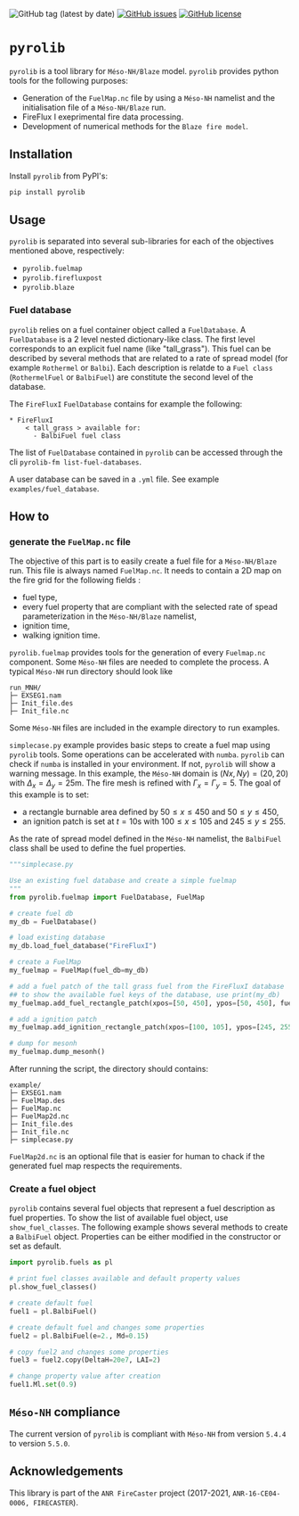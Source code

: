 ![GitHub tag (latest by date)](https://img.shields.io/github/v/tag/Aurel31/pyrolib?style=for-the-badge)
[![GitHub issues](https://img.shields.io/github/issues/Aurel31/pyrolib?style=for-the-badge)](https://github.com/Aurel31/pyrolib/issues)
[![GitHub license](https://img.shields.io/github/license/Aurel31/pyrolib?style=for-the-badge)](https://github.com/Aurel31/pyrolib/blob/main/LICENSE)

# `pyrolib`


`pyrolib` is a tool library for `Méso-NH/Blaze` model.
`pyrolib` provides python tools for the following purposes:

- Generation of the `FuelMap.nc` file by using a `Méso-NH` namelist and the initialisation file of a `Méso-NH/Blaze` run.
- FireFlux I exeprimental fire data processing.
- Development of numerical methods for the `Blaze fire model`.


## Installation

Install `pyrolib` from PyPI's:

```bash
pip install pyrolib
```

## Usage

`pyrolib` is separated into several sub-libraries for each of the objectives mentioned above, respectively:

- `pyrolib.fuelmap`
- `pyrolib.firefluxpost`
- `pyrolib.blaze`

### Fuel database

`pyrolib` relies on a fuel container object called a `FuelDatabase`.
A `FuelDatabase` is a 2 level nested dictionary-like class. The first level corresponds to an explicit fuel name (like "tall_grass"). This fuel can be described by several methods that are related to a rate of spread model (for example `Rothermel` or `Balbi`). Each description is relatde to a `Fuel class` (`RothermelFuel` or `BalbiFuel`) are constitute the second level of the database.

The
 `FireFluxI` `FuelDatabase` contains for example the following:
```
* FireFluxI
    < tall_grass > available for:
      - BalbiFuel fuel class
```

The list of `FuelDatabase` contained in `pyrolib` can be accessed through the cli `pyrolib-fm list-fuel-databases`.

A user database can be saved in a `.yml` file. See example `examples/fuel_database`.
## How to
### generate the `FuelMap.nc` file

The objective of this part is to easily create a fuel file for a `Méso-NH/Blaze` run.
This file is always named `FuelMap.nc`. It needs to contain a 2D map on the fire grid for the following fields :

- fuel type,
- every fuel property that are compliant with the selected rate of spead parameterization in the `Méso-NH/Blaze` namelist,
- ignition time,
- walking ignition time.

`pyrolib.fuelmap` provides tools for the generation of every `Fuelmap.nc` component.
Some `Méso-NH` files are needed to complete the process. A typical `Méso-NH` run directory should look like

```
run_MNH/
├─ EXSEG1.nam
├─ Init_file.des
├─ Init_file.nc
```

Some `Méso-NH` files are included in the example directory to run examples.

`simplecase.py` example provides basic steps to create a fuel map using `pyrolib` tools.
Some operations can be accelerated with `numba`. `pyrolib` can check if `numba` is installed in your environment. If not, `pyrolib` will show a warning message.
In this example, the `Méso-NH` domain is $(Nx, Ny) = (20, 20)$ with $\Delta_x = \Delta_y = 25$m. The fire mesh is refined with $\Gamma_x = \Gamma_y = 5$.
The goal of this example is to set:
- a rectangle burnable area defined by $50 \leqslant x \leqslant 450$ and $50 \leqslant y \leqslant 450$,
- an ignition patch is set at $t = 10$s with $100 \leqslant x \leqslant 105$ and $245 \leqslant y \leqslant 255$.

As the rate of spread model defined in the `Méso-NH` namelist, the `BalbiFuel` class shall be used to define the fuel properties.

```python
"""simplecase.py

Use an existing fuel database and create a simple fuelmap
"""
from pyrolib.fuelmap import FuelDatabase, FuelMap

# create fuel db
my_db = FuelDatabase()

# load existing database
my_db.load_fuel_database("FireFluxI")

# create a FuelMap
my_fuelmap = FuelMap(fuel_db=my_db)

# add a fuel patch of the tall grass fuel from the FireFluxI database
## to show the available fuel keys of the database, use print(my_db)
my_fuelmap.add_fuel_rectangle_patch(xpos=[50, 450], ypos=[50, 450], fuel_key="FireFluxI_tall_grass")

# add a ignition patch
my_fuelmap.add_ignition_rectangle_patch(xpos=[100, 105], ypos=[245, 255], ignition_time=10)

# dump for mesonh
my_fuelmap.dump_mesonh()
```

After running the script, the directory should contains:
```
example/
├─ EXSEG1.nam
├─ FuelMap.des
├─ FuelMap.nc
├─ FuelMap2d.nc
├─ Init_file.des
├─ Init_file.nc
├─ simplecase.py
```

`FuelMap2d.nc` is an optional file that is easier for human to chack if the generated fuel map respects the requirements.

### Create a fuel object

`pyrolib` contains several fuel objects that represent a fuel description as fuel properties. To show the list of available fuel object, use `show_fuel_classes`. The following example shows several methods to create a `BalbiFuel` object. Properties can be either modified in the constructor or set as default.

```python
import pyrolib.fuels as pl

# print fuel classes available and default property values
pl.show_fuel_classes()

# create default fuel
fuel1 = pl.BalbiFuel()

# create default fuel and changes some properties
fuel2 = pl.BalbiFuel(e=2., Md=0.15)

# copy fuel2 and changes some properties
fuel3 = fuel2.copy(DeltaH=20e7, LAI=2)

# change property value after creation
fuel1.Ml.set(0.9)
```

## `Méso-NH` compliance

The current version of `pyrolib` is compliant with `Méso-NH` from version `5.4.4` to version `5.5.0`.
## Acknowledgements

This library is part of the `ANR FireCaster` project (2017-2021, `ANR-16-CE04-0006, FIRECASTER`).
